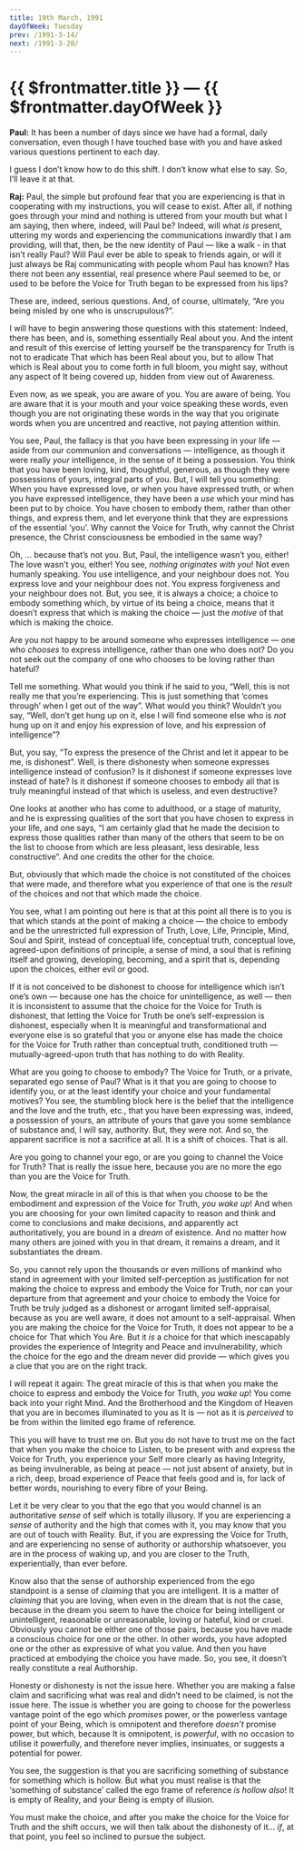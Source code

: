 ```yaml
---
title: 19th March, 1991  
dayOfWeek: Tuesday
prev: /1991-3-14/
next: /1991-3-20/
---
```


# {{ $frontmatter.title }} — {{ $frontmatter.dayOfWeek }}

**Paul:** It has been a number of days since we have had a formal, daily conversation, even though I have touched base with you and have asked various questions pertinent to each day.

I guess I don’t know how to do this shift. 
I don’t know what else to say. 
So, I’ll leave it at that.

**Raj:** Paul, the simple but profound fear that you are experiencing is that in cooperating with my instructions, you will cease to exist. 
After all, if nothing goes through your mind and nothing is uttered from your mouth but what I am saying, then where, indeed, will Paul be? 
Indeed, will what *is* present, uttering my words and experiencing the communications inwardly that I am providing, will that, then, be the new identity of Paul — like a walk - in that isn’t really Paul? 
Will Paul ever be able to speak to friends again, or will it just always be Raj communicating with people whom Paul has known? 
Has there not been any essential, real presence where Paul seemed to be, or used to be before the Voice for Truth began to be expressed from his lips?

These are, indeed, serious questions. 
And, of course, ultimately, “Are you being misled by one who is unscrupulous?”.

I will have to begin answering those questions with this statement: Indeed, there has been, and is, something essentially Real about you. 
And the intent and result of this exercise of letting yourself be the transparency for Truth is not to eradicate That which has been Real about you, but to allow That which is Real about you to come forth in full bloom, you might say, without any aspect of It being covered up, hidden from view out of Awareness.

Even now, as we speak, you are aware of you. 
You are aware of being. 
You are aware that it is your mouth and your voice speaking these words, even though you are not originating these words in the way that you originate words when you are uncentred and reactive, not paying attention within.

You see, Paul, the fallacy is that you have been expressing in your life — aside from our communion and conversations — intelligence, as though it were really *your* intelligence, in the sense of it being a possession. 
You think that you have been loving, kind, thoughtful, generous, as though they were possessions of yours, integral parts of you. 
But, I will tell you something: When you have expressed love, or when you have expressed truth, or when you have expressed intelligence, they have been a *use* which your mind has been put to by choice. 
You have chosen to embody them, rather than other things, and express them, and let everyone think that they are expressions of the essential ‘you’. 
Why cannot the Voice for Truth, why cannot the Christ presence, the Christ consciousness be embodied in the same way?

Oh, … because that’s not you. 
But, Paul, the intelligence wasn’t you, either! 
The love wasn’t you, either! 
You see, *nothing originates with you*! 
Not even humanly speaking. 
You use intelligence, and your neighbour does not. 
You express love and your neighbour does not. 
You express forgiveness and your neighbour does not. 
But, you see, it is always a choice; a choice to embody something which, by virtue of its being a choice, means that it doesn’t express that which is making the choice — just the *motive* of that which is making the choice.

Are you not happy to be around someone who expresses intelligence — one who *chooses* to express intelligence, rather than one who does not? 
Do you not seek out the company of one who chooses to be loving rather than hateful?

Tell me something. 
What would you think if he said to you, “Well, this is not really me that you’re experiencing. 
This is just something that ‘comes through’ when I get out of the way”. 
What would you think? 
Wouldn’t you say, “Well, don’t get hung up on it, else I will find someone else who is *not* hung up on it and enjoy his expression of love, and his expression of intelligence”?

But, you say, “To express the presence of the Christ and let it appear to be me, is dishonest”. 
Well, is there dishonesty when someone expresses intelligence instead of confusion? 
Is it dishonest if someone expresses love instead of hate? 
Is it dishonest if someone chooses to embody all that is truly meaningful instead of that which is useless, and even destructive?

One looks at another who has come to adulthood, or a stage of maturity, and he is expressing qualities of the sort that you have chosen to express in your life, and one says, “I am certainly glad that he made the decision to express those qualities rather than many of the others that seem to be on the list to choose from which are less pleasant, less desirable, less constructive”. 
And one credits the other for the choice.

But, obviously that which made the choice is not constituted of the choices that were made, and therefore what you experience of that one is the *result* of the choices and not that which made the choice.

You see, what I am pointing out here is that at this point all there is to you is that which stands at the point of making a choice — the choice to embody and be the unrestricted full expression of Truth, Love, Life, Principle, Mind, Soul and Spirit, instead of conceptual life, conceptual truth, conceptual love, agreed-upon definitions of principle, a sense of mind, a soul that is refining itself and growing, developing, becoming, and a spirit that is, depending upon the choices, either evil or good.

If it is not conceived to be dishonest to choose for intelligence which isn’t one’s own — because one has the choice for unintelligence, as well — then it is inconsistent to assume that the choice for the Voice for Truth is dishonest, that letting the Voice for Truth be one’s self-expression is dishonest, especially when It is meaningful and transformational and everyone else is so grateful that you or anyone else has made the choice for the Voice for Truth rather than conceptual truth, conditioned truth — mutually-agreed-upon truth that has nothing to do with Reality.

What are you going to choose to embody? 
The Voice for Truth, or a private, separated ego sense of Paul? 
What is it that you are going to choose to identify you, or at the least identify your choice and your fundamental motives? 
You see, the stumbling block here is the belief that the intelligence and the love and the truth, etc., that you have been expressing was, indeed, a possession of yours, an attribute of yours that gave you some semblance of substance and, I will say, authority. 
But, they were not. 
And so, the apparent sacrifice is not a sacrifice at all. 
It is a shift of choices. 
That is all.

Are you going to channel your ego, or are you going to channel the Voice for Truth? 
That is really the issue here, because you are no more the ego than you are the Voice for Truth.

Now, the great miracle in all of this is that when you choose to be the embodiment and expression of the Voice for Truth, *you wake up*! 
And when you are choosing for your own limited capacity to reason and think and come to conclusions and make decisions, and apparently act authoritatively, you are bound in a *dream* of existence. 
And no matter how many others are joined with you in that dream, it remains a dream, and it substantiates the dream.

So, you cannot rely upon the thousands or even millions of mankind who stand in agreement with your limited self-perception as justification for not making the choice to express and embody the Voice for Truth, nor can your departure from that agreement and your choice to embody the Voice for Truth be truly judged as a dishonest or arrogant limited
self-appraisal, because as you are well aware, it does not amount to a self-appraisal. 
When you are making the choice for the Voice for Truth, it does not appear to be a choice for That which You Are. 
But it *is* a choice for that which inescapably provides the experience of Integrity and Peace and invulnerability, which the choice for the ego and the dream never did provide — which gives you a clue that you are on the right track.

I will repeat it again: The great miracle of this is that when you make the choice to express and embody the Voice for Truth, *you wake up*! 
You come back into your right Mind. 
And the Brotherhood and the Kingdom of Heaven that you are in becomes illuminated to you as It is — not as it is *perceived* to be from within the limited ego frame of reference.

This you will have to trust me on. 
But you do not have to trust me on the fact that when you make the choice to Listen, to be present with and express the Voice for Truth, you experience your Self more clearly as having Integrity, as being invulnerable, as being at peace — not just absent of anxiety, but in a rich, deep, broad experience of Peace that feels good and is, for lack of better words, nourishing to every fibre of your Being.

Let it be very clear to you that the ego that you would channel is an authoritative *sense* of self which is totally illusory. 
If you are experiencing a *sense* of authority and the high that comes with it, you may know that you are out of touch with Reality. 
But, if you are expressing the Voice for Truth, and are experiencing no sense of authority or authorship whatsoever, you are in the process of waking up, and you are closer to the Truth, experientially, than ever before.

Know also that the sense of authorship experienced from the ego standpoint is a sense of *claiming* that you are intelligent. 
It is a matter of *claiming* that you are loving, when even in the dream that is not the case, because in the dream you seem to have the choice for being intelligent or unintelligent, reasonable or unreasonable, loving or hateful, kind or cruel. 
Obviously you cannot be either one of those pairs, because you have made a conscious choice for one or the other. 
In other words, you have adopted one or the other as expressive of what you value. 
And then you have practiced at embodying the choice you have made. 
So, you see, it doesn’t really constitute a real Authorship.

Honesty or dishonesty is not the issue here. 
Whether you are making a false claim and sacrificing what was real and didn’t need to be claimed, is not the issue here. 
The issue is whether you are going to choose for the powerless vantage point of the ego which *promises* power, or the powerless vantage point of your Being, which is omnipotent and therefore *doesn’t* promise power, but which, because It is omnipotent, is *powerful*, with no occasion to utilise it powerfully, and therefore never implies, insinuates, or suggests a potential for power.

You see, the suggestion is that you are sacrificing something of substance for something which is hollow. 
But what you must realise is that the ‘something of substance’ called the ego frame of reference *is hollow also*! 
It is empty of Reality, and your Being is empty of illusion.

You must make the choice, and after you make the choice for the Voice for Truth and the shift occurs, we will then talk about the dishonesty of it… *if*, at that point, you feel so inclined to pursue the subject.

